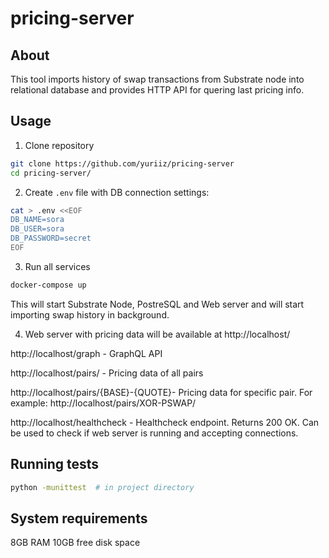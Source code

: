 # pricing-server

## About
This tool imports history of swap transactions from Substrate node into relational database and provides HTTP API for quering last pricing info.

## Usage

1. Clone repository
```bash
git clone https://github.com/yuriiz/pricing-server
cd pricing-server/
```

2. Create `.env` file with DB connection settings:

```bash
cat > .env <<EOF
DB_NAME=sora
DB_USER=sora
DB_PASSWORD=secret
EOF
```

3. Run all services
```bash
docker-compose up
```
This will start Substrate Node, PostreSQL and Web server and will start importing swap history in background.

4. Web server with pricing data will be available at http://localhost/

http://localhost/graph - GraphQL API

http://localhost/pairs/ - Pricing data of all pairs

http://localhost/pairs/{BASE}-{QUOTE}- Pricing data for specific pair. For example: http://localhost/pairs/XOR-PSWAP/

http://localhost/healthcheck - Healthcheck endpoint. Returns 200 OK. Can be used to check if web server is running and accepting connections.

## Running tests

```bash
python -munittest  # in project directory
```

## System requirements

8GB RAM
10GB free disk space
